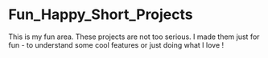 # Fun_Happy_Short_Projects
This is my fun area. 
These projects are not too serious. 
I made them just for fun - to understand some cool features or just doing what I love !
